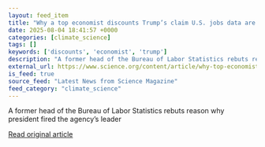 ```yaml
---
layout: feed_item
title: "Why a top economist discounts Trump’s claim U.S. jobs data are ‘rigged’"
date: 2025-08-04 18:41:57 +0000
categories: [climate_science]
tags: []
keywords: ['discounts', 'economist', 'trump']
description: "A former head of the Bureau of Labor Statistics rebuts reason why president fired the agency’s leader"
external_url: https://www.science.org/content/article/why-top-economist-discounts-trump-s-claim-u-s-jobs-data-are-rigged
is_feed: true
source_feed: "Latest News from Science Magazine"
feed_category: "climate_science"
---
```


A former head of the Bureau of Labor Statistics rebuts reason why president fired the agency’s leader

[Read original article](https://www.science.org/content/article/why-top-economist-discounts-trump-s-claim-u-s-jobs-data-are-rigged)
